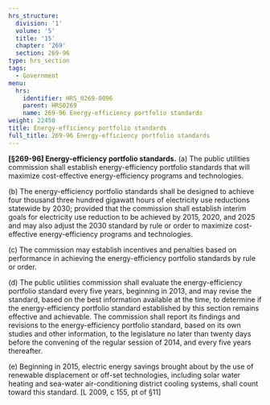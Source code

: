 ```yaml
---
hrs_structure:
  division: '1'
  volume: '5'
  title: '15'
  chapter: '269'
  section: 269-96
type: hrs_section
tags:
  - Government
menu:
  hrs:
    identifier: HRS_0269-0096
    parent: HRS0269
    name: 269-96 Energy-efficiency portfolio standards
weight: 22450
title: Energy-efficiency portfolio standards
full_title: 269-96 Energy-efficiency portfolio standards
---
```

**[§269-96] Energy-efficiency portfolio standards.** (a) The public utilities commission shall establish energy-efficiency portfolio standards that will maximize cost-effective energy-efficiency programs and technologies.

(b) The energy-efficiency portfolio standards shall be designed to achieve four thousand three hundred gigawatt hours of electricity use reductions statewide by 2030; provided that the commission shall establish interim goals for electricity use reduction to be achieved by 2015, 2020, and 2025 and may also adjust the 2030 standard by rule or order to maximize cost-effective energy-efficiency programs and technologies.

(c) The commission may establish incentives and penalties based on performance in achieving the energy-efficiency portfolio standards by rule or order.

(d) The public utilities commission shall evaluate the energy-efficiency portfolio standard every five years, beginning in 2013, and may revise the standard, based on the best information available at the time, to determine if the energy-efficiency portfolio standard established by this section remains effective and achievable. The commission shall report its findings and revisions to the energy-efficiency portfolio standard, based on its own studies and other information, to the legislature no later than twenty days before the convening of the regular session of 2014, and every five years thereafter.

(e) Beginning in 2015, electric energy savings brought about by the use of renewable displacement or off-set technologies, including solar water heating and sea-water air-conditioning district cooling systems, shall count toward this standard. [L 2009, c 155, pt of §11]